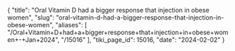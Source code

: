 {
  "title": "Oral Vitamin D had a bigger response that injection in obese women",
  "slug": "oral-vitamin-d-had-a-bigger-response-that-injection-in-obese-women",
  "aliases": [
    "/Oral+Vitamin+D+had+a+bigger+response+that+injection+in+obese+women+-+Jan+2024",
    "/15016"
  ],
  "tiki_page_id": 15016,
  "date": "2024-02-02"
}

